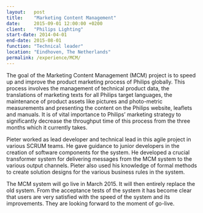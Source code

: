 ```yaml
---
layout:   post
title:    "Marketing Content Management"
date:     2015-09-01 12:00:00 +0200
client:   "Philips Lighting"
start-date: 2014-04-01
end-date: 2015-08-01
function: "Technical leader"
location: "Eindhoven, The Netherlands"
permalink: /experience/MCM/
---
```

The goal of the Marketing Content Management (MCM) project is to speed up and improve the product marketing process of Philips globally. This process involves the management of technical product data, the translations of marketing texts for all Philips target languages, the maintenance of product assets like pictures and photo-metric measurements and presenting the content on the Philips website, leaflets and manuals. It is of vital importance to Philips’ marketing strategy to significantly decrease the throughput time of this process from the three months which it currently takes.

Pieter worked as lead developer and technical lead in this agile project in various SCRUM teams. He gave guidance to junior developers in the creation of software components for the system. He developed a crucial transformer system for delivering messages from the MCM system to the various output channels. Pieter also used his knowledge of formal methods to create solution designs for the various business rules in the system.

The MCM system will go live in March 2015. It will then entirely replace the old system. From the acceptance tests of the system it has become clear that users are very satisfied with the speed of the system and its improvements. They are looking forward to the moment of go-live.
